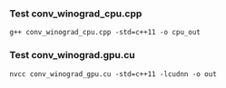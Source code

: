 
### Test conv_winograd_cpu.cpp
```g++ conv_winograd_cpu.cpp -std=c++11 -o cpu_out```

### Test conv_winograd.gpu.cu
```nvcc conv_winograd_gpu.cu -std=c++11 -lcudnn -o out```